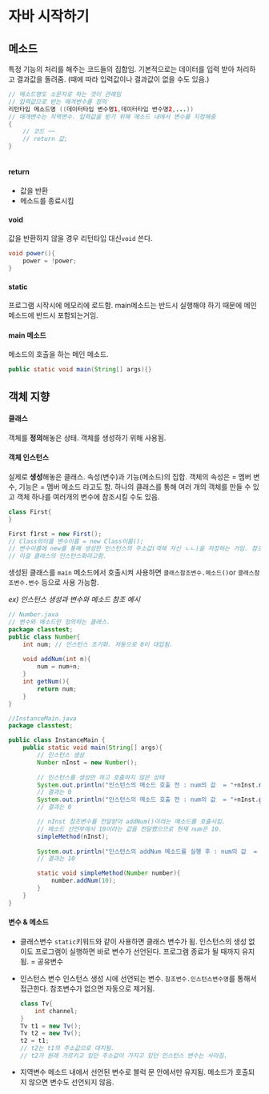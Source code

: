 # 자바 시작하기

## 메소드

특정 기능의 처리를 해주는 코드들의 집합임. 
기본적으로는 데이터를 입력 받아 처리하고 결과값을 돌려줌. (때에 따라 입력값이나 결과값이 없을 수도 있음.)

```java
// 메소드명도 소문자로 하는 것이 관례임
// 입력값으로 받는 매겨변수를 정의
리턴타입 메소드명 ((데이터타입 변수명1,데이터타입 변수명2,...))
// 매개변수는 지역변수. 입력값을 받기 위해 메소드 내에서 변수를 지정해줌
{
	// 코드 ~~
	// return 값;
}
 
```
#### return
- 값을 반환
- 메소드를 종료시킴


#### void
값을 반환하지 않을 경우 리턴타입 대신`void` 쓴다.

```java
void power(){
	power = !power;
}
```

#### static
 프로그램 시작시에 메모리에 로드함.
 main메소드는 반드시 실행해야 하기 때문에 메인메소드에 반드시 포함되는거임.
 

#### main 메소드 

메소드의 호출을 하는 메인 메소드.

```java
public static void main(String[] args){}
```


## 객체 지향

#### 클래스 
객체를 **정의**해놓은 상태. 객체를 생성하기 위해 사용됨.

#### 객체 인스턴스
실제로 **생성**해놓은 클래스. 속성(변수)과 기능(메소드)의 집합. 
객체의 속성은 = 멤버 변수, 기능은 = 멤버 메소드 라고도 함.
하나의 클래스를 통해 여러 개의 객체를 만들 수 있고 객체 하나를 여러개의 변수에 참조시킬 수도 있음.

```java
class First{
}

First f1rst = new First();
// Class의이름 변수이름 = new Class이름();
// 변수이름에 new를 통해 생성한 인스턴스의 주소값(객체 자신 ㄴㄴ)을 저장하는 거임. 참조변수. Class 변수는 4byte의 메모리를 저장해둠.
// 이걸 클래스의 인스턴스화라고함.
```
생성된 클래스를 `main` 메소드에서 호출시켜 사용하면 `클래스참조변수.메소드()`or `클래스참조변수.변수` 등으로 사용 가능함.

*ex) 인스턴스 생성과 변수와 메소드 참조 예시*

```java
// Number.java
// 변수와 메소드만 정의하는 클래스.
package classtest;
public class Number{
	int num; // 인스턴스 초기화. 자동으로 0이 대입됨.
	
	void addNum(int n){
		num = num+n;
	}
	int getNum(){
		return num;
	}
}

//InstanceMain.java
package classtest;

public class InstanceMain {
	public static void main(String[] args){
		// 인스턴스 생성
		Number nInst = new Number();
		
		// 인스턴스를 생성만 하고 호출하지 않은 상태
		System.out.println("인스턴스의 메소드 호출 전 : num의 값  = "+nInst.num);
		// 결과는 0
		System.out.println("인스턴스의 메소드 호출 전 : num의 값  = "+nInst.getNum());
		// 결과는 0

		// nInst 참조변수를 전달받아 addNum()이라는 메소드를 호출시킴.
		// 메소드 선언부에서 10이라는 값을 전달했으므로 현재 num은 10.
		simpleMethod(nInst);
		
		System.out.println("인스턴스의 addNum 메소드를 실행 후 : num의 값  = "+nInst.getNum());
		// 결과는 10

		static void simpleMethod(Number number){
			number.addNum(10);
		}		
	}
}

```

#### 변수 & 메소드


- 클래스변수 
	`static`키워드와 같이 사용하면 클래스 변수가 됨. 인스턴스의 생성 없이도 프로그램이 실행하면 바로 변수가 선언된다. 프로그램 종료가 될 때까지 유지됨.
	= 공유변수

- 인스턴스 변수
	인스턴스 생성 시에 선언되는 변수. `참조변수.인스턴스변수명`를 통해서 접근한다.
	참조변수가 없으면 자동으로 제거됨.
	```java
	class Tv{
		int channel;
	}
	Tv t1 = new Tv();
	Tv t2 = new Tv();
	t2 = t1;
	// t2는 t1의 주소값으로 대치됨.
	// t2가 원래 가르키고 있던 주소값이 가지고 있던 인스턴스 변수는 사라짐.
	```

- 지역변수
	메소드 내에서 선언된 변수로 블럭 문 안에서만 유지됨. 메소드가 호출되지 않으면 변수도 선언되지 않음.

<!--stackedit_data:
eyJoaXN0b3J5IjpbLTEyOTQ2OTI1MTYsLTE3OTI4ODcyODcsLT
EzODMwMTIyNjMsLTUyMDk1ODQ0NywxMjI5MTc0NTA3LC0xMzcz
NDk2MTc0LC04NjE2NDQ5NTYsNzE0MzM4NjAwLDk3NzU3OTM5NS
wyNjAyNDgwOTMsMTAwMzgxNjA1NSwyMDM2Mzk3MTgxLDE5MjYy
NDY5NTAsMzgxMTgzNzI0XX0=
-->